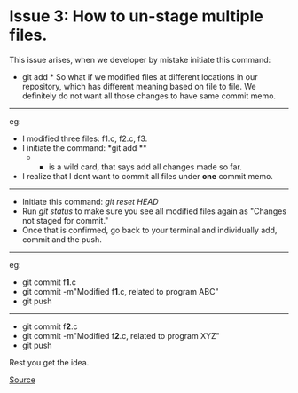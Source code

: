 <!--
==============================================================================
 @Author             : Asheem Chhetri <asheem>
 @Date               : Sunday, July 3rd 2016, 12:56:08 am
 @Email              : achhetri@purdue.edu
 @Project Name       :  
 @Last modified by   : asheem
 @Last modified time : Sunday, July 3rd 2016, 12:44:40 am
==============================================================================
-->

# Issue 3: How to un-stage multiple files.

This issue arises, when we developer by mistake initiate this command:
* git add *
So what if we modified files at different locations in our repository, which has different meaning based on file to file. We definitely do not want all those changes to have same commit memo.

---

eg:
* I modified three files: f1.c, f2.c, f3.
* I initiate the command: *git add **
  * * is a wild card, that says add all changes made so far.
* I realize that I dont want to commit all files under **one** commit memo.

---

* Initiate this command: _git reset HEAD_
* Run _git status_ to make sure you see all modified files again as "Changes not staged for commit."
* Once that is confirmed, go back to your terminal and individually add, commit and the push.
---
eg:
* git commit f**1**.c
* git commit -m"Modified f**1**.c, related to program ABC"
* git push

---

* git commit f**2**.c
* git commit -m"Modified f**2**.c, related to program XYZ"
* git push

Rest you get the idea.

[Source](http://stackoverflow.com/questions/6919121/why-are-there-2-ways-to-unstage-a-file-in-git)
